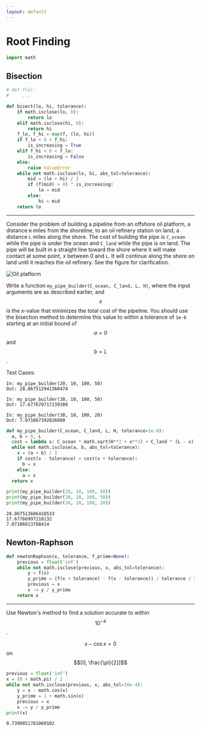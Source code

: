 ```yaml
---
layout: default
---
```


# Root Finding

```python
import math
```

## Bisection

```python
# def f(x):
#     ...

def bisect(lo, hi, tolerance):
    if math.isclose(lo, 0):
        return lo
    elif math.isclose(hi, 0):
        return hi
    f_lo, f_hi = map(f, (lo, hi))
    if f_lo < 0 < f_hi:
        is_increasing = True
    elif f_hi < 0 < f_lo:
        is_increasing = False
    else:
        raise ValueError
    while not math.isclose(lo, hi, abs_tol=tolerance):
        mid = (lo + hi) / 2
        if (f(mid) > 0) ^ is_increasing:
            lo = mid
        else:
            hi = mid
    return lo
```

---

Consider the problem of building a pipeline from an offshore oil platform, a distance `H` miles from the shoreline, to an oil refinery station on land, a distance `L` miles along the shore. The cost of building the pipe is `C_ocean` while the pipe is under the ocean and `C_land` while the pipe is on land. The pipe will be built in a straight line toward the shore where it will make contact at some point, *x* between 0 and `L`. It will continue along the shore on land until it reaches the oil refinery. See the figure for clarification.

![Oil platform](https://pythonnumericalmethods.berkeley.edu/_images/19.05.01-Oil-platform.png)

Write a function `my_pipe_builder(C_ocean, C_land, L, H)`, where the input arguments are as described earlier, and $$x$$ is the *x*-value that minimizes the total cost of the pipeline. You should use the bisection method to determine this value to within a tolerance of `1e-6` starting at an initial bound of $$a = 0$$ and $$b = L$$.

Test Cases:
```
In: my_pipe_builder(20, 10, 100, 50)
Out: 28.867512941360474
  
In: my_pipe_builder(30, 10, 100, 50)
Out: 17.677670717239380
  
In: my_pipe_builder(30, 10, 100, 20)
Out: 7.071067392826080
```

```python
def my_pipe_builder(C_ocean, C_land, L, H, tolerance=1e-6):
  a, b = 0, L
  cost = lambda x: C_ocean * math.sqrt(H**2 + x**2) + C_land * (L - x)
  while not math.isclose(a, b, abs_tol=tolerance):
    x = (a + b) / 2
    if cost(x - tolerance) < cost(x + tolerance):
      b = x
    else:
      a = x
  return x

print(my_pipe_builder(20, 10, 100, 50))
print(my_pipe_builder(30, 10, 100, 50))
print(my_pipe_builder(30, 10, 100, 20))
```

```
28.867513686418533
17.67766997218132
7.07106813788414
```

## Newton-Raphson

```python
def newtonRaphson(x, tolerance, f_prime=None):
    previous = float('inf')
    while not math.isclose(previous, x, abs_tol=tolerance):
        y = f(x)
        y_prime = (f(x + tolerance) - f(x - tolerance)) / tolerance / 2 if f_prime is None else f_prime(x)
        previous = x
        x -= y / y_prime
    return x
```

---

Use Newton's method to find a solution accurate to within $$10^{-4}$$.

$$x - \cos x = 0$$ on $$[0, \frac{\pi}{2}]$$

```python
previous = float('inf')
x = (0 + math.pi) / 2
while not math.isclose(previous, x, abs_tol=10e-4):
    y = x - math.cos(x)
    y_prime = 1 + math.sin(x)
    previous = x
    x -= y / y_prime
print(x)
```

```
0.7390851781060102
```